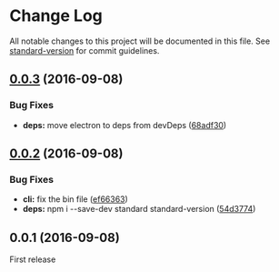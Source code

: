 # Change Log

All notable changes to this project will be documented in this file. See [standard-version](https://github.com/conventional-changelog/standard-version) for commit guidelines.

<a name="0.0.3"></a>
## [0.0.3](https://github.com/watilde/nodefest-desktop/compare/v0.0.2...v0.0.3) (2016-09-08)

### Bug Fixes

* **deps:** move electron to deps from devDeps ([68adf30](https://github.com/watilde/nodefest-desktop/commit/68adf30))

<a name="0.0.2"></a>
## [0.0.2](https://github.com/watilde/nodefest-desktop/compare/v0.0.1...v0.0.2) (2016-09-08)

### Bug Fixes

* **cli:** fix the bin file ([ef66363](https://github.com/watilde/nodefest-desktop/commit/ef66363))
* **deps:** npm i --save-dev standard standard-version ([54d3774](https://github.com/watilde/nodefest-desktop/commit/54d3774))

<a name="0.0.1"></a>
## 0.0.1 (2016-09-08)

First release
